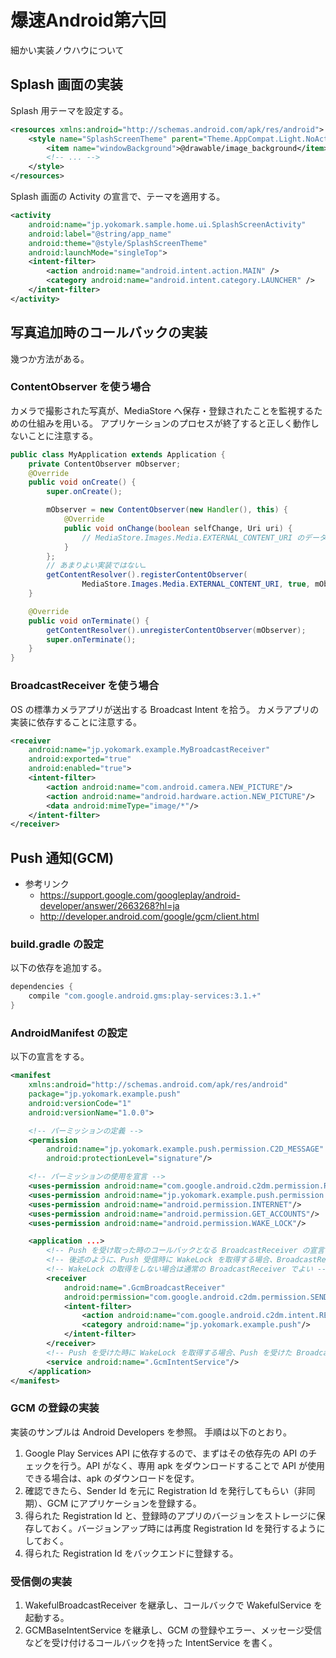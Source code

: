 # 爆速Android第六回

細かい実装ノウハウについて

## Splash 画面の実装

Splash 用テーマを設定する。

```xml
<resources xmlns:android="http://schemas.android.com/apk/res/android">
    <style name="SplashScreenTheme" parent="Theme.AppCompat.Light.NoActionBar">
        <item name="windowBackground">@drawable/image_background</item>
        <!-- ... -->
    </style>
</resources>
```

Splash 画面の Activity の宣言で、テーマを適用する。

```xml
<activity
    android:name="jp.yokomark.sample.home.ui.SplashScreenActivity"
    android:label="@string/app_name"
    android:theme="@style/SplashScreenTheme"
    android:launchMode="singleTop">
    <intent-filter>
        <action android:name="android.intent.action.MAIN" />
        <category android:name="android.intent.category.LAUNCHER" />
    </intent-filter>
</activity>
```

## 写真追加時のコールバックの実装

幾つか方法がある。

### ContentObserver を使う場合

カメラで撮影された写真が、MediaStore へ保存・登録されたことを監視するための仕組みを用いる。
アプリケーションのプロセスが終了すると正しく動作しないことに注意する。

```Java
public class MyApplication extends Application {
    private ContentObserver mObserver;
    @Override
    public void onCreate() {
        super.onCreate();

        mObserver = new ContentObserver(new Handler(), this) {
            @Override
            public void onChange(boolean selfChange, Uri uri) {
                // MediaStore.Images.Media.EXTERNAL_CONTENT_URI のデータベースに変更があった時のコールバック
            }
        };
        // あまりよい実装ではない…
        getContentResolver().registerContentObserver(
                MediaStore.Images.Media.EXTERNAL_CONTENT_URI, true, mObserver);
    }

    @Override
    public void onTerminate() {
        getContentResolver().unregisterContentObserver(mObserver);
        super.onTerminate();
    }
}
```

### BroadcastReceiver を使う場合

OS の標準カメラアプリが送出する Broadcast Intent を拾う。
カメラアプリの実装に依存することに注意する。

```xml
<receiver
    android:name="jp.yokomark.example.MyBroadcastReceiver"
    android:exported="true"
    android:enabled="true">
    <intent-filter>
        <action android:name="com.android.camera.NEW_PICTURE"/>
        <action android:name="android.hardware.action.NEW_PICTURE"/>
        <data android:mimeType="image/*"/>
    </intent-filter>
</receiver>
```

## Push 通知(GCM)

- 参考リンク
  - https://support.google.com/googleplay/android-developer/answer/2663268?hl=ja  
  - http://developer.android.com/google/gcm/client.html

### build.gradle の設定

以下の依存を追加する。

```groovy
dependencies {
    compile "com.google.android.gms:play-services:3.1.+"
}
```

### AndroidManifest の設定

以下の宣言をする。

```xml
<manifest
    xmlns:android="http://schemas.android.com/apk/res/android"
    package="jp.yokomark.example.push"
    android:versionCode="1"
    android:versionName="1.0.0">

    <!-- パーミッションの定義 -->
    <permission
        android:name="jp.yokomark.example.push.permission.C2D_MESSAGE"
        android:protectionLevel="signature"/>

    <!-- パーミッションの使用を宣言 -->
    <uses-permission android:name="com.google.android.c2dm.permission.RECEIVE"/>
    <uses-permission android:name="jp.yokomark.example.push.permission.C2D_MESSAGE"/>
    <uses-permission android:name="android.permission.INTERNET"/>
    <uses-permission android:name="android.permission.GET_ACCOUNTS"/>
    <uses-permission android:name="android.permission.WAKE_LOCK"/>

    <application ...>
        <!-- Push を受け取った時のコールバックとなる BroadcastReceiver の宣言 -->
        <!-- 後述のように、Push 受信時に WakeLock を取得する場合、BroadcastReceiver は WakefulBroadcastReceiver である必要がある -->
        <!-- WakeLock の取得をしない場合は通常の BroadcastReceiver でよい -->
        <receiver
            android:name=".GcmBroadcastReceiver"
            android:permission="com.google.android.c2dm.permission.SEND">
            <intent-filter>
                <action android:name="com.google.android.c2dm.intent.RECEIVER"/>
                <category android:name="jp.yokomark.example.push"/>
            </intent-filter>
        </receiver>
        <!-- Push を受けた時に WakeLock を取得する場合、Push を受けた BroadcastReceiver が発信する Intent を受ける IntentService を登録する -->
        <service android:name=".GcmIntentService"/>
    </application>
</manifest>
```

### GCM の登録の実装

実装のサンプルは Android Developers を参照。
手順は以下のとおり。

1. Google Play Services API に依存するので、まずはその依存先の API のチェックを行う。API がなく、専用 apk をダウンロードすることで API が使用できる場合は、apk のダウンロードを促す。
2. 確認できたら、Sender Id を元に Registration Id を発行してもらい（非同期）、GCM にアプリケーションを登録する。
3. 得られた Registration Id と、登録時のアプリのバージョンをストレージに保存しておく。バージョンアップ時には再度 Registration Id を発行するようにしておく。
4. 得られた Registration Id をバックエンドに登録する。

### 受信側の実装

1. WakefulBroadcastReceiver を継承し、コールバックで WakefulService を起動する。
2. GCMBaseIntentService を継承し、GCM の登録やエラー、メッセージ受信などを受け付けるコールバックを持った IntentService を書く。
